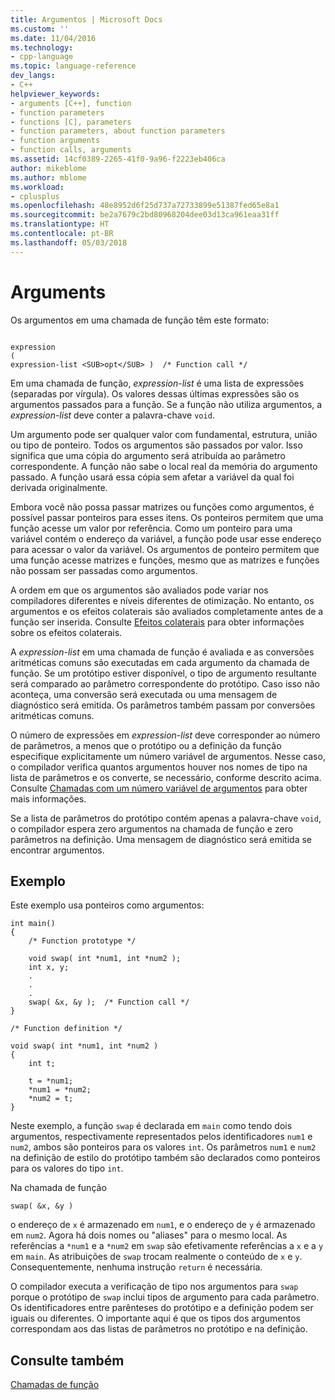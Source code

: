 ```yaml
---
title: Argumentos | Microsoft Docs
ms.custom: ''
ms.date: 11/04/2016
ms.technology:
- cpp-language
ms.topic: language-reference
dev_langs:
- C++
helpviewer_keywords:
- arguments [C++], function
- function parameters
- functions [C], parameters
- function parameters, about function parameters
- function arguments
- function calls, arguments
ms.assetid: 14cf0389-2265-41f0-9a96-f2223eb406ca
author: mikeblome
ms.author: mblome
ms.workload:
- cplusplus
ms.openlocfilehash: 48e8952d6f25d737a72733899e51387fed65e8a1
ms.sourcegitcommit: be2a7679c2bd80968204dee03d13ca961eaa31ff
ms.translationtype: HT
ms.contentlocale: pt-BR
ms.lasthandoff: 05/03/2018
---
```

# <a name="arguments"></a>Arguments
Os argumentos em uma chamada de função têm este formato:  
  
```  
  
expression  
(  
expression-list <SUB>opt</SUB> )  /* Function call */  
```  
  
 Em uma chamada de função, *expression-list* é uma lista de expressões (separadas por vírgula). Os valores dessas últimas expressões são os argumentos passados para a função. Se a função não utiliza argumentos, a *expression-list* deve conter a palavra-chave `void`.  
  
 Um argumento pode ser qualquer valor com fundamental, estrutura, união ou tipo de ponteiro. Todos os argumentos são passados por valor. Isso significa que uma cópia do argumento será atribuída ao parâmetro correspondente. A função não sabe o local real da memória do argumento passado. A função usará essa cópia sem afetar a variável da qual foi derivada originalmente.  
  
 Embora você não possa passar matrizes ou funções como argumentos, é possível passar ponteiros para esses itens. Os ponteiros permitem que uma função acesse um valor por referência. Como um ponteiro para uma variável contém o endereço da variável, a função pode usar esse endereço para acessar o valor da variável. Os argumentos de ponteiro permitem que uma função acesse matrizes e funções, mesmo que as matrizes e funções não possam ser passadas como argumentos.  
  
 A ordem em que os argumentos são avaliados pode variar nos compiladores diferentes e níveis diferentes de otimização. No entanto, os argumentos e os efeitos colaterais são avaliados completamente antes de a função ser inserida. Consulte [Efeitos colaterais](../c-language/side-effects.md) para obter informações sobre os efeitos colaterais.  
  
 A *expression-list* em uma chamada de função é avaliada e as conversões aritméticas comuns são executadas em cada argumento da chamada de função. Se um protótipo estiver disponível, o tipo de argumento resultante será comparado ao parâmetro correspondente do protótipo. Caso isso não aconteça, uma conversão será executada ou uma mensagem de diagnóstico será emitida. Os parâmetros também passam por conversões aritméticas comuns.  
  
 O número de expressões em *expression-list* deve corresponder ao número de parâmetros, a menos que o protótipo ou a definição da função especifique explicitamente um número variável de argumentos. Nesse caso, o compilador verifica quantos argumentos houver nos nomes de tipo na lista de parâmetros e os converte, se necessário, conforme descrito acima. Consulte [Chamadas com um número variável de argumentos](../c-language/calls-with-a-variable-number-of-arguments.md) para obter mais informações.  
  
 Se a lista de parâmetros do protótipo contém apenas a palavra-chave `void`, o compilador espera zero argumentos na chamada de função e zero parâmetros na definição. Uma mensagem de diagnóstico será emitida se encontrar argumentos.  
  
## <a name="example"></a>Exemplo  
 Este exemplo usa ponteiros como argumentos:  
  
```  
int main()  
{  
    /* Function prototype */  
  
    void swap( int *num1, int *num2 );  
    int x, y;  
    .  
    .  
    .  
    swap( &x, &y );  /* Function call */  
}  
  
/* Function definition */  
  
void swap( int *num1, int *num2 )  
{  
    int t;  
  
    t = *num1;  
    *num1 = *num2;  
    *num2 = t;  
}  
```  
  
 Neste exemplo, a função `swap` é declarada em `main` como tendo dois argumentos, respectivamente representados pelos identificadores `num1` e `num2`, ambos são ponteiros para os valores `int`. Os parâmetros `num1` e `num2` na definição de estilo do protótipo também são declarados como ponteiros para os valores do tipo `int`.  
  
 Na chamada de função  
  
```  
swap( &x, &y )  
```  
  
 o endereço de `x` é armazenado em `num1`, e o endereço de `y` é armazenado em `num2`. Agora há dois nomes ou "aliases" para o mesmo local. As referências a `*num1` e a `*num2` em `swap` são efetivamente referências a `x` e a `y` em `main`. As atribuições de `swap` trocam realmente o conteúdo de `x` e `y`. Consequentemente, nenhuma instrução `return` é necessária.  
  
 O compilador executa a verificação de tipo nos argumentos para `swap` porque o protótipo de `swap` inclui tipos de argumento para cada parâmetro. Os identificadores entre parênteses do protótipo e a definição podem ser iguais ou diferentes. O importante aqui é que os tipos dos argumentos correspondam aos das listas de parâmetros no protótipo e na definição.  
  
## <a name="see-also"></a>Consulte também  
 [Chamadas de função](../c-language/function-calls.md)